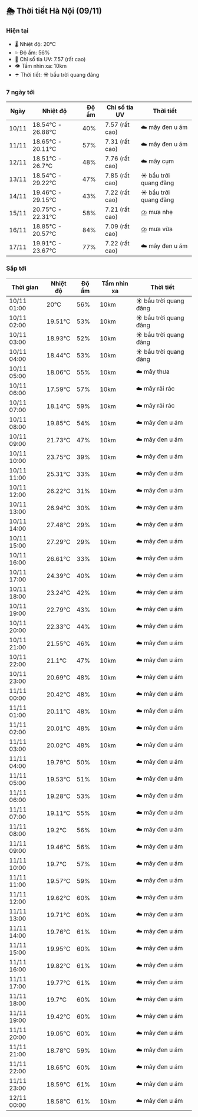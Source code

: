 ## 🌦️ Thời tiết Hà Nội (09/11)

### Hiện tại

- 🌡️ Nhiệt độ: 20℃
- 💦 Độ ẩm: 56%
- 🌟 Chỉ số tia UV: 7.57 (rất cao)
- 👁️ Tầm nhìn xa: 10km
- ☂️ Thời tiết: ☀️ bầu trời quang đãng

### 7 ngày tới

| Ngày | Nhiệt độ | Độ ẩm | Chỉ số tia UV | Thời tiết |
| --- | --- | --- | --- | --- |
| 10/11 | 18.54℃ - 26.88℃ | 40% | 7.57 (rất cao) | ☁️ mây đen u ám |
| 11/11 | 18.65℃ - 20.11℃ | 57% | 7.31 (rất cao) | ☁️ mây đen u ám |
| 12/11 | 18.51℃ - 26.7℃ | 48% | 7.76 (rất cao) | ☁️ mây cụm |
| 13/11 | 18.54℃ - 29.22℃ | 47% | 7.85 (rất cao) | ☀️ bầu trời quang đãng |
| 14/11 | 19.46℃ - 29.15℃ | 43% | 7.22 (rất cao) | ☀️ bầu trời quang đãng |
| 15/11 | 20.75℃ - 22.31℃ | 58% | 7.21 (rất cao) | ⛈️ mưa nhẹ |
| 16/11 | 18.85℃ - 20.57℃ | 84% | 7.09 (rất cao) | ⛈️ mưa vừa |
| 17/11 | 19.91℃ - 23.67℃ | 77% | 7.22 (rất cao) | ☁️ mây đen u ám |

### Sắp tới

| Thời gian | Nhiệt độ | Độ ẩm | Tầm nhìn xa | Thời tiết |
| --- | --- | --- | --- | --- |
| 10/11 01:00 | 20℃ | 56% | 10km | ☀️ bầu trời quang đãng |
| 10/11 02:00 | 19.51℃ | 53% | 10km | ☀️ bầu trời quang đãng |
| 10/11 03:00 | 18.93℃ | 52% | 10km | ☀️ bầu trời quang đãng |
| 10/11 04:00 | 18.44℃ | 53% | 10km | ☀️ bầu trời quang đãng |
| 10/11 05:00 | 18.06℃ | 55% | 10km | ☁️ mây thưa |
| 10/11 06:00 | 17.59℃ | 57% | 10km | ☁️ mây rải rác |
| 10/11 07:00 | 18.14℃ | 59% | 10km | ☁️ mây rải rác |
| 10/11 08:00 | 19.85℃ | 54% | 10km | ☁️ mây đen u ám |
| 10/11 09:00 | 21.73℃ | 47% | 10km | ☁️ mây đen u ám |
| 10/11 10:00 | 23.75℃ | 39% | 10km | ☁️ mây đen u ám |
| 10/11 11:00 | 25.31℃ | 33% | 10km | ☁️ mây đen u ám |
| 10/11 12:00 | 26.22℃ | 31% | 10km | ☁️ mây đen u ám |
| 10/11 13:00 | 26.94℃ | 30% | 10km | ☁️ mây đen u ám |
| 10/11 14:00 | 27.48℃ | 29% | 10km | ☁️ mây đen u ám |
| 10/11 15:00 | 27.29℃ | 29% | 10km | ☁️ mây đen u ám |
| 10/11 16:00 | 26.61℃ | 33% | 10km | ☁️ mây đen u ám |
| 10/11 17:00 | 24.39℃ | 40% | 10km | ☁️ mây đen u ám |
| 10/11 18:00 | 23.24℃ | 42% | 10km | ☁️ mây đen u ám |
| 10/11 19:00 | 22.79℃ | 43% | 10km | ☁️ mây đen u ám |
| 10/11 20:00 | 22.33℃ | 44% | 10km | ☁️ mây đen u ám |
| 10/11 21:00 | 21.55℃ | 46% | 10km | ☁️ mây đen u ám |
| 10/11 22:00 | 21.1℃ | 47% | 10km | ☁️ mây đen u ám |
| 10/11 23:00 | 20.69℃ | 48% | 10km | ☁️ mây đen u ám |
| 11/11 00:00 | 20.42℃ | 48% | 10km | ☁️ mây đen u ám |
| 11/11 01:00 | 20.11℃ | 48% | 10km | ☁️ mây đen u ám |
| 11/11 02:00 | 20.01℃ | 48% | 10km | ☁️ mây đen u ám |
| 11/11 03:00 | 20.02℃ | 48% | 10km | ☁️ mây đen u ám |
| 11/11 04:00 | 19.79℃ | 50% | 10km | ☁️ mây đen u ám |
| 11/11 05:00 | 19.53℃ | 51% | 10km | ☁️ mây đen u ám |
| 11/11 06:00 | 19.28℃ | 53% | 10km | ☁️ mây đen u ám |
| 11/11 07:00 | 19.11℃ | 55% | 10km | ☁️ mây đen u ám |
| 11/11 08:00 | 19.2℃ | 56% | 10km | ☁️ mây đen u ám |
| 11/11 09:00 | 19.46℃ | 56% | 10km | ☁️ mây đen u ám |
| 11/11 10:00 | 19.7℃ | 57% | 10km | ☁️ mây đen u ám |
| 11/11 11:00 | 19.57℃ | 59% | 10km | ☁️ mây đen u ám |
| 11/11 12:00 | 19.62℃ | 60% | 10km | ☁️ mây đen u ám |
| 11/11 13:00 | 19.71℃ | 60% | 10km | ☁️ mây đen u ám |
| 11/11 14:00 | 19.76℃ | 61% | 10km | ☁️ mây đen u ám |
| 11/11 15:00 | 19.95℃ | 60% | 10km | ☁️ mây đen u ám |
| 11/11 16:00 | 19.82℃ | 61% | 10km | ☁️ mây đen u ám |
| 11/11 17:00 | 19.77℃ | 61% | 10km | ☁️ mây đen u ám |
| 11/11 18:00 | 19.7℃ | 60% | 10km | ☁️ mây đen u ám |
| 11/11 19:00 | 19.42℃ | 60% | 10km | ☁️ mây đen u ám |
| 11/11 20:00 | 19.05℃ | 60% | 10km | ☁️ mây đen u ám |
| 11/11 21:00 | 18.78℃ | 59% | 10km | ☁️ mây đen u ám |
| 11/11 22:00 | 18.65℃ | 60% | 10km | ☁️ mây đen u ám |
| 11/11 23:00 | 18.59℃ | 61% | 10km | ☁️ mây đen u ám |
| 12/11 00:00 | 18.58℃ | 61% | 10km | ☁️ mây đen u ám |
